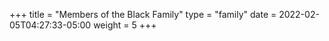+++
title = "Members of the Black Family"
type = "family"
date = 2022-02-05T04:27:33-05:00
weight = 5
+++

